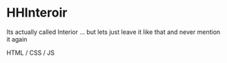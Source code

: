 # HHInteroir

Its actually called Interior ... but lets just leave it like that and never mention it again 

HTML / CSS / JS
